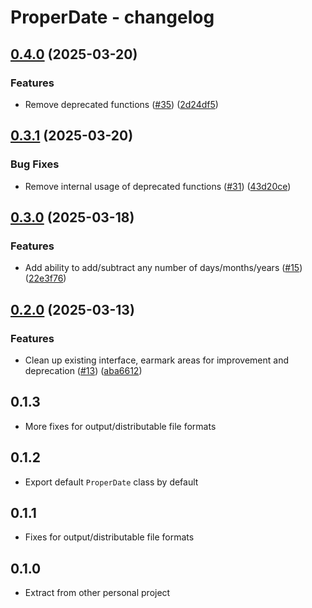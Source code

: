 # ProperDate - changelog

## [0.4.0](https://github.com/jszymanowski/proper-date.js/compare/v0.3.1...v0.4.0) (2025-03-20)


### Features

* Remove deprecated functions ([#35](https://github.com/jszymanowski/proper-date.js/issues/35)) ([2d24df5](https://github.com/jszymanowski/proper-date.js/commit/2d24df5610f1bcfdbe230cff0f2b0d735e0f8e0d))

## [0.3.1](https://github.com/jszymanowski/proper-date.js/compare/v0.3.0...v0.3.1) (2025-03-20)

### Bug Fixes

- Remove internal usage of deprecated functions ([#31](https://github.com/jszymanowski/proper-date.js/issues/31)) ([43d20ce](https://github.com/jszymanowski/proper-date.js/commit/43d20ce3bfa40cd9911ff5a9ec7b515c79db2616))

## [0.3.0](https://github.com/jszymanowski/proper-date.js/compare/v0.2.0...v0.3.0) (2025-03-18)

### Features

- Add ability to add/subtract any number of days/months/years ([#15](https://github.com/jszymanowski/proper-date.js/issues/15)) ([22e3f76](https://github.com/jszymanowski/proper-date.js/commit/22e3f76617c1d16fb2d3e1d655e1045abdb1d62a))

## [0.2.0](https://github.com/jszymanowski/proper-date.js/compare/v0.1.3...v0.2.0) (2025-03-13)

### Features

- Clean up existing interface, earmark areas for improvement and deprecation ([#13](https://github.com/jszymanowski/proper-date.js/issues/13)) ([aba6612](https://github.com/jszymanowski/proper-date.js/commit/aba66128c5f1739f6fa6de86d02b1456827ed2d3))

## 0.1.3

- More fixes for output/distributable file formats

## 0.1.2

- Export default `ProperDate` class by default

## 0.1.1

- Fixes for output/distributable file formats

## 0.1.0

- Extract from other personal project

